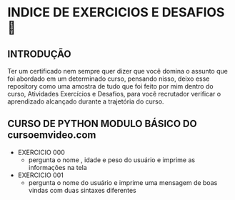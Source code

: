 # INDICE DE EXERCICIOS E DESAFIOS :book:

## INTRODUÇÃO 
  Ter um certificado nem sempre quer dizer que você domina o assunto que foi abordado em um determinado curso,
pensando nisso, deixo esse repository como uma amostra de tudo que foi feito por mim dentro do curso, Atividades
Exercícios e Desafios, para você recrutador verificar o aprendizado alcançado durante a trajetória do curso.

## CURSO DE PYTHON MODULO BÁSICO DO cursoemvideo.com

- EXERCICIO 000
  - pergunta o nome , idade e peso do usuário e imprime as informações na tela
- EXERCICIO 001
  - pergunta o nome do usuário e imprime uma mensagem de boas vindas com duas sintaxes diferentes
